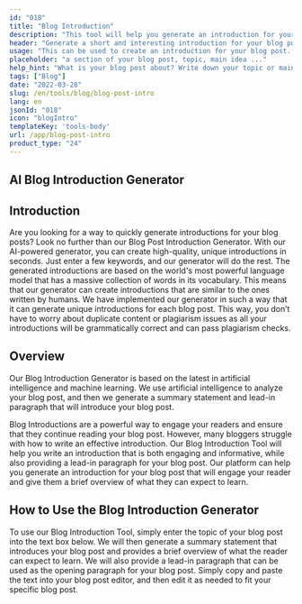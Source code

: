 ```yaml
---
id: "018"
title: "Blog Introduction"
description: "This tool will help you generate an introduction for your blog. The introduction is the most important part of your blog, as it will be the first thing that your readers see. It should be catchy and attention-grabbing, so that your readers will want to read more."
header: "Generate a short and interesting introduction for your blog post."
usage: "This can be used to create an introduction for your blog post. It is important to keep the introduction short, and to the point. You want to make sure that you include your main keywords so that your post will be more likely to show up in search engines."
placeholder: "a section of your blog post, topic, main idea ..."
help_hint: "What is your blog post about? Write down your topic or main idea, and we'll help you create an introduction for your blog post."
tags: ["Blog"]
date: "2022-03-28"
slug: /en/tools/blog/blog-post-intro
lang: en
jsonId: "018"
icon: "blogIntro"
templateKey: 'tools-body'
url: /app/blog-post-intro
product_type: "24"
---
```


## AI Blog Introduction Generator

## Introduction

Are you looking for a way to quickly generate introductions for your blog posts? Look no further than our Blog Post Introduction Generator. With our AI-powered generator, you can create high-quality, unique introductions in seconds. Just enter a few keywords, and our generator will do the rest. The generated introductions are based on the world's most powerful language model that has a massive collection of words in its vocabulary. This means that our generator can create introductions that are similar to the ones written by humans. We have implemented our generator in such a way that it can generate unique introductions for each blog post. This way, you don’t have to worry about duplicate content or plagiarism issues as all your introductions will be grammatically correct and can pass plagiarism checks.

## Overview

Our Blog Introduction Generator is based on the latest in artificial intelligence and machine learning. We use artificial intelligence to analyze your blog post, and then we generate a summary statement and lead-in paragraph that will introduce your blog post.

Blog Introductions are a powerful way to engage your readers and ensure that they continue reading your blog post. However, many bloggers struggle with how to write an effective introduction. Our Blog Introduction Tool will help you write an introduction that is both engaging and informative, while also providing a lead-in paragraph for your blog post. Our platform can help you generate an introduction for your blog post that will engage your reader and give them a brief overview of what they can expect to learn.

## How to Use the Blog Introduction Generator

To use our Blog Introduction Tool, simply enter the topic of your blog post into the text box below. We will then generate a summary statement that introduces your blog post and provides a brief overview of what the reader can expect to learn. We will also provide a lead-in paragraph that can be used as the opening paragraph for your blog post. Simply copy and paste the text into your blog post editor, and then edit it as needed to fit your specific blog post.
